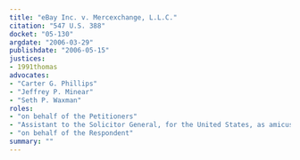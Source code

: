 ```yaml
---
title: "eBay Inc. v. Mercexchange, L.L.C."
citation: "547 U.S. 388"
docket: "05-130"
argdate: "2006-03-29"
publishdate: "2006-05-15"
justices:
- 1991thomas
advocates:
- "Carter G. Phillips"
- "Jeffrey P. Minear"
- "Seth P. Waxman"
roles:
- "on behalf of the Petitioners"
- "Assistant to the Solicitor General, for the United States, as amicus curiae, supporting the Respondent"
- "on behalf of the Respondent"
summary: ""
---
```



